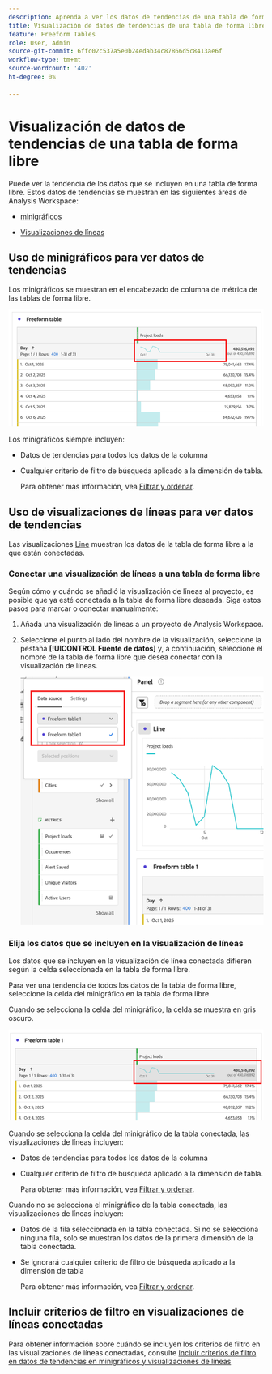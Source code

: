```yaml
---
description: Aprenda a ver los datos de tendencias de una tabla de forma libre en Analysis Workspace.
title: Visualización de datos de tendencias de una tabla de forma libre
feature: Freeform Tables
role: User, Admin
source-git-commit: 6ffc02c537a5e0b24edab34c87866d5c8413ae6f
workflow-type: tm+mt
source-wordcount: '402'
ht-degree: 0%

---
```


# Visualización de datos de tendencias de una tabla de forma libre

Puede ver la tendencia de los datos que se incluyen en una tabla de forma libre. Estos datos de tendencias se muestran en las siguientes áreas de Analysis Workspace:

* [minigráficos](#use-sparklines-to-view-trended-data)

* [Visualizaciones de líneas](#use-line-visualizations-to-view-trended-data)

## Uso de minigráficos para ver datos de tendencias

Los minigráficos se muestran en el encabezado de columna de métrica de las tablas de forma libre.

![minigráfico en tabla de forma libre](assets/table-sparkline.png)

Los minigráficos siempre incluyen:

* Datos de tendencias para todos los datos de la columna

* Cualquier criterio de filtro de búsqueda aplicado a la dimensión de tabla.

  Para obtener más información, vea [Filtrar y ordenar](/help/analysis-workspace/visualizations/freeform-table/filter-and-sort.md).

## Uso de visualizaciones de líneas para ver datos de tendencias

Las visualizaciones [Line](/help/analysis-workspace/visualizations/line.md) muestran los datos de la tabla de forma libre a la que están conectadas.

### Conectar una visualización de líneas a una tabla de forma libre

Según cómo y cuándo se añadió la visualización de líneas al proyecto, es posible que ya esté conectada a la tabla de forma libre deseada. Siga estos pasos para marcar o conectar manualmente:

1. Añada una visualización de líneas a un proyecto de Analysis Workspace.

1. Seleccione el punto al lado del nombre de la visualización, seleccione la pestaña **[!UICONTROL Fuente de datos]** y, a continuación, seleccione el nombre de la tabla de forma libre que desea conectar con la visualización de líneas.

   ![visualización de línea conectada a tablas de forma libre](assets/table-line-viz.png)

### Elija los datos que se incluyen en la visualización de líneas

Los datos que se incluyen en la visualización de línea conectada difieren según la celda seleccionada en la tabla de forma libre.

Para ver una tendencia de todos los datos de la tabla de forma libre, seleccione la celda del minigráfico en la tabla de forma libre.

Cuando se selecciona la celda del minigráfico, la celda se muestra en gris oscuro.

![minigráfico seleccionado](assets/table-sparkline-selected.png)

Cuando se selecciona la celda del minigráfico de la tabla conectada, las visualizaciones de líneas incluyen:

* Datos de tendencias para todos los datos de la columna

* Cualquier criterio de filtro de búsqueda aplicado a la dimensión de tabla.

  Para obtener más información, vea [Filtrar y ordenar](/help/analysis-workspace/visualizations/freeform-table/filter-and-sort.md).

Cuando no se selecciona el minigráfico de la tabla conectada, las visualizaciones de líneas incluyen:

* Datos de la fila seleccionada en la tabla conectada. Si no se selecciona ninguna fila, solo se muestran los datos de la primera dimensión de la tabla conectada.

* Se ignorará cualquier criterio de filtro de búsqueda aplicado a la dimensión de tabla

  Para obtener más información, vea [Filtrar y ordenar](/help/analysis-workspace/visualizations/freeform-table/filter-and-sort.md).


## Incluir criterios de filtro en visualizaciones de líneas conectadas

Para obtener información sobre cuándo se incluyen los criterios de filtro en las visualizaciones de líneas conectadas, consulte [Incluir criterios de filtro en datos de tendencias en minigráficos y visualizaciones de líneas](/help/analysis-workspace/visualizations/freeform-table/filter-and-sort.md#include-filter-criteria-in-trended-data-in-sparklines-and-line-visualizations)

